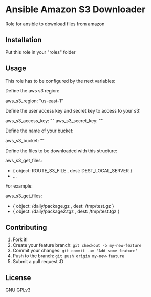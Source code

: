 # Ansible Amazon S3 Downloader

Role for ansible to download files from amazon

## Installation

Put this role in your "roles" folder

## Usage

This role has to be configured by the next variables:

Define the aws s3 region:

aws_s3_region: "us-east-1"

Define the user access key and secret key to access to your s3:

aws_s3_access_key: ""
aws_s3_secret_key: ""

Define the name of your bucket:

aws_s3_bucket: ""

Define the files to be downloaded with this structure:

aws_s3_get_files:
  - { object: ROUTE_S3_FILE , dest: DEST_LOCAL_SERVER }
  - ...

For example:

aws_s3_get_files:
  - { object: /daily/package.gz , dest: /tmp/test.gz }
  - { object: /daily/package2.tgz , dest: /tmp/test.tgz }

## Contributing

1. Fork it!
2. Create your feature branch: `git checkout -b my-new-feature`
3. Commit your changes: `git commit -am 'Add some feature'`
4. Push to the branch: `git push origin my-new-feature`
5. Submit a pull request :D

## License

GNU GPLv3